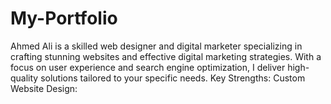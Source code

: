 # My-Portfolio
Ahmed Ali is a skilled web designer and digital marketer specializing in crafting stunning websites and effective digital marketing strategies. With a focus on user experience and search engine optimization, I deliver high-quality solutions tailored to your specific needs.  Key Strengths:      Custom Website Design:

